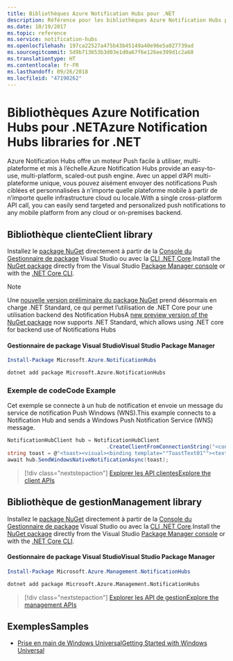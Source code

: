 ```yaml
---
title: Bibliothèques Azure Notification Hubs pour .NET
description: Référence pour les bibliothèques Azure Notification Hubs pour .NET
ms.date: 10/19/2017
ms.topic: reference
ms.service: notification-hubs
ms.openlocfilehash: 197ca22527a475b43b45149a40e96e5a027739ad
ms.sourcegitcommit: 5d9b713653b3d03e1d0a67f6e126ee399d1c2a60
ms.translationtype: HT
ms.contentlocale: fr-FR
ms.lasthandoff: 09/26/2018
ms.locfileid: "47190262"
---
```

# <a name="azure-notification-hubs-libraries-for-net"></a><span data-ttu-id="32746-103">Bibliothèques Azure Notification Hubs pour .NET</span><span class="sxs-lookup"><span data-stu-id="32746-103">Azure Notification Hubs libraries for .NET</span></span>

<span data-ttu-id="32746-104">Azure Notification Hubs offre un moteur Push facile à utiliser, multi-plateforme et mis à l’échelle.</span><span class="sxs-lookup"><span data-stu-id="32746-104">Azure Notification Hubs provide an easy-to-use, multi-platform, scaled-out push engine.</span></span> <span data-ttu-id="32746-105">Avec un appel d’API multi-plateforme unique, vous pouvez aisément envoyer des notifications Push ciblées et personnalisées à n’importe quelle plateforme mobile à partir de n’importe quelle infrastructure cloud ou locale.</span><span class="sxs-lookup"><span data-stu-id="32746-105">With a single cross-platform API call, you can easily send targeted and personalized push notifications to any mobile platform from any cloud or on-premises backend.</span></span>

## <a name="client-library"></a><span data-ttu-id="32746-106">Bibliothèque cliente</span><span class="sxs-lookup"><span data-stu-id="32746-106">Client library</span></span>

<span data-ttu-id="32746-107">Installez le [package NuGet](https://www.nuget.org/packages/Microsoft.Azure.NotificationHubs) directement à partir de la [Console du Gestionnaire de package][PackageManager] Visual Studio ou avec la [CLI .NET Core][DotNetCLI].</span><span class="sxs-lookup"><span data-stu-id="32746-107">Install the [NuGet package](https://www.nuget.org/packages/Microsoft.Azure.NotificationHubs) directly from the Visual Studio [Package Manager console][PackageManager] or with the [.NET Core CLI][DotNetCLI].</span></span>

> [!NOTE]
> <span data-ttu-id="32746-108">Une [nouvelle version préliminaire du package NuGet](https://www.nuget.org/packages/Microsoft.Azure.NotificationHubs/2.0.0-preview1) prend désormais en charge .NET Standard, ce qui permet l’utilisation de .NET Core pour une utilisation backend des Notification Hubs</span><span class="sxs-lookup"><span data-stu-id="32746-108">A [new preview version of the NuGet package](https://www.nuget.org/packages/Microsoft.Azure.NotificationHubs/2.0.0-preview1) now supports .NET Standard, which allows using .NET core for backend use of Notifications Hubs</span></span>

#### <a name="visual-studio-package-manager"></a><span data-ttu-id="32746-109">Gestionnaire de package Visual Studio</span><span class="sxs-lookup"><span data-stu-id="32746-109">Visual Studio Package Manager</span></span>

```powershell
Install-Package Microsoft.Azure.NotificationHubs
```

```bash
dotnet add package Microsoft.Azure.NotificationHubs
```

### <a name="code-example"></a><span data-ttu-id="32746-110">Exemple de code</span><span class="sxs-lookup"><span data-stu-id="32746-110">Code Example</span></span>

<span data-ttu-id="32746-111">Cet exemple se connecte à un hub de notification et envoie un message du service de notification Push Windows (WNS).</span><span class="sxs-lookup"><span data-stu-id="32746-111">This example connects to a Notification Hub and sends a Windows Push Notification Service (WNS) message.</span></span>

```csharp
NotificationHubClient hub = NotificationHubClient
                                .CreateClientFromConnectionString("<connection string with full access>", "<hub name>");
string toast = @"<toast><visual><binding template=""ToastText01""><text id=""1"">Hello from a .NET App!</text></binding></visual></toast>";
await hub.SendWindowsNativeNotificationAsync(toast);
```

> [!div class="nextstepaction"]
> [<span data-ttu-id="32746-112">Explorer les API clientes</span><span class="sxs-lookup"><span data-stu-id="32746-112">Explore the client APIs</span></span>](/dotnet/api/overview/azure/notificationhubs/client)


## <a name="management-library"></a><span data-ttu-id="32746-113">Bibliothèque de gestion</span><span class="sxs-lookup"><span data-stu-id="32746-113">Management library</span></span>

<span data-ttu-id="32746-114">Installez le [package NuGet](https://www.nuget.org/packages/Microsoft.Azure.Management.NotificationHubs) directement à partir de la [Console du Gestionnaire de package][PackageManager] Visual Studio ou avec la [CLI .NET Core][DotNetCLI].</span><span class="sxs-lookup"><span data-stu-id="32746-114">Install the [NuGet package](https://www.nuget.org/packages/Microsoft.Azure.Management.NotificationHubs) directly from the Visual Studio [Package Manager console][PackageManager] or with the [.NET Core CLI][DotNetCLI].</span></span>

#### <a name="visual-studio-package-manager"></a><span data-ttu-id="32746-115">Gestionnaire de package Visual Studio</span><span class="sxs-lookup"><span data-stu-id="32746-115">Visual Studio Package Manager</span></span>

```powershell
Install-Package Microsoft.Azure.Management.NotificationHubs
```

```bash
dotnet add package Microsoft.Azure.Management.NotificationHubs
```

> [!div class="nextstepaction"]
> [<span data-ttu-id="32746-116">Explorer les API de gestion</span><span class="sxs-lookup"><span data-stu-id="32746-116">Explore the management APIs</span></span>](/dotnet/api/overview/azure/notificationhubs/management)

## <a name="samples"></a><span data-ttu-id="32746-117">Exemples</span><span class="sxs-lookup"><span data-stu-id="32746-117">Samples</span></span>

- [<span data-ttu-id="32746-118">Prise en main de Windows Universal</span><span class="sxs-lookup"><span data-stu-id="32746-118">Getting Started with Windows Universal</span></span>](https://github.com/Azure/azure-notificationhubs-samples/tree/master/dotnet/GetStartedWindowsUniversal)

[PackageManager]: https://docs.microsoft.com/nuget/tools/package-manager-console
[DotNetCLI]: https://docs.microsoft.com/dotnet/core/tools/dotnet-add-package
